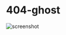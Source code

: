 # 404-ghost

![screenshot](https://github.com/user-attachments/assets/f3919e83-6c4e-4684-af3e-7828d4a4664a)
